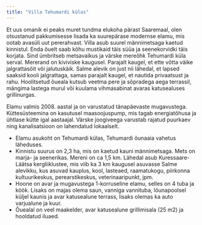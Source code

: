 ```yaml
---
title: "Villa Tehumardi külas"
---
```


Et uus omanik ei peaks muret tundma elukoha pärast Saaremaal, olen otsustanud pakkumisesse lisada ka suurepärase modernse elamu, mis ootab avasüli uut pererahvast. Villa asub suurel männimetsaga kaetud kinnistul. Enda õuelt saab kõhu mustikaid täis süüa ja seenekorvidki täis korjata. Sind ümbritseb metsavaikus ja värske mereõhk Tehumardi küla serval. Mererand on kiviviske kaugusel. Parajalt kaugel, et ette võtta väike jalgrattasõit või jalutuskäik. Salme alevik on just nii lähedal, et lapsed saaksid kooli jalgrattaga, samas parajalt kaugel, et nautida privaatsust ja rahu.
Hoolitsetud õueala kutsub veetma pere ja sõpradega aega terrassil, mängima lastega murul või kuulama vihmasabinat avaras katusealuses grillinurgas.

Elamu valmis 2008. aastal ja on varustatud tänapäevaste mugavustega. Küttesüsteemina on kasutusel maasoojuspump, mis tagab energiatõhusa ja ühtlase kütte igal aastaajal. Värske joogiveega varustab rajatud puurkaev ning kanalisatsioon on lahendatud lokaalselt.

- Elamu asukoht on Tehumardi külas, Tehumardi õunaaia vahetus läheduses.
- Kinnistu suurus on 2,3 ha, mis on kaetud kauni männimetsaga. Mets on marja- ja seenerikas. Mereni on ca 1,5 km. Lähedal asub Kuressaare-Läätsa kergliiklustee, mis viib ka 3 km kaugusel asuvasse Salme alevikku, kus asuvad kauplus, kool, lasteaed, raamatukogu, piirkonna kultuurikeskus, perearstikeskus, veterinaaripunkt, jpm.
- Hoone on avar ja mugavustega 1-korruseline elamu, selles on 4 tuba ja köök. Lisaks on majas olema saun, vanniga vannituba, lõunapoolsel küljel kaunis ja avar katusealune terrass, lisaks olemas ka auto varjualune ja kuur.
- Õuealal on veel maakelder, avar katusealune grillimisala (25 m2) ja hooldatud iluaed.

